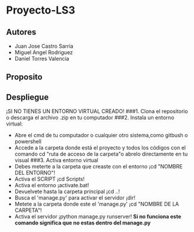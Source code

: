 # Proyecto-LS3

## Autores

  - Juan Jose Castro Sarria
  - Miguel Angel Rodriguez
  - Daniel Torres Valencia

## Proposito

## Despliegue

¡SI NO TIENES UN ENTORNO VIRTUAL CREADO!
###1. Clona el repositorio o descarga el archivo .zip en tu computador
###2. Instala un entorno virtual:
  - Abre el cmd de tu computador o cualquier otro sistema,como gitbush o powershell
  - Accede a la carpeta donde está el proyecto y todos los códigos con el comando cd "ruta de acceso de la carpeta"o abrelo directamente en tu visual
###3.  Activa entorno virtual
  - Debes meterte a la carpeta que creaste con el entorno ¡cd "NOMBRE DEL ENTORNO"!
  - Activa el SCRIPT ¡cd Scripts!
  - Activa el entorno ¡activate.bat!
  - Devuelvete hasta la carpeta principal ¡cd ..!
  - Busca el 'manage.py' para activar el servidor ¡dir!
  - Metete a la carpeta donde este el 'manage.py' ¡cd "NOMBRE DE LA CARPETA"!
  - Activa el servidor ¡python manage.py runserver! **Si no funciona este comando significa que no estas dentro del manage.py**
